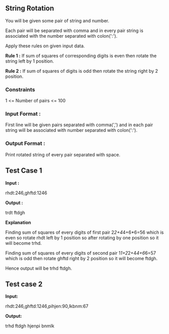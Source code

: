 ## String Rotation

You will be given some pair of string and number.

Each pair will be separated with comma and in every pair string is associated with the number separated with colon(':').

Apply these rules on given input data.

**Rule 1 :** If sum of squares of corresponding digits is even then rotate the string left by 1 position.

**Rule 2 :** If sum of squares of digits is odd then rotate the string right by 2 position.

### Constraints

1 <= Number of pairs <= 100

### Input Format :

First line will be given pairs separated with comma(',') and in each pair string will be associated with number separated with colon(':').

### Output Format :

Print rotated string of every pair separated with space.

## Test Case 1

**Input :**

rhdt:246,ghftd:1246

**Output :** 

trdt ftdgh

**Explanation**

Finding sum of squares of every digits of first pair 2*2+4*4+6*6=56 which is even so rotate rhdt left by 1 position so after rotating by one position so it will become trhd.

Finding sum of squares of every digits of second pair 1*1+2*2+4*4+6*6=57 which is odd then rotate ghftd right by 2 position so it will become ftdgh.

Hence output will be trhd ftdgh.

## Test case 2

**Input:** 

rhdt:246,ghftd:1246,pihjen:90,lkbnm:67

**Output:**

trhd ftdgh hjenpi bnmlk

